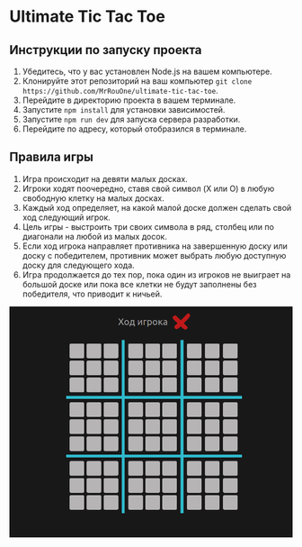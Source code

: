 # Ultimate Tic Tac Toe


## Инструкции по запуску проекта

1. Убедитесь, что у вас установлен Node.js на вашем компьютере.
2. Клонируйте этот репозиторий на ваш компьютер `git clone https://github.com/MrRouOne/ultimate-tic-tac-toe`.
3. Перейдите в директорию проекта в вашем терминале.
4. Запустите `npm install` для установки зависимостей.
5. Запустите `npm run dev` для запуска сервера разработки.
6. Перейдите по адресу, который отобразился в терминале.


## Правила игры

1. Игра происходит на девяти малых досках.
2. Игроки ходят поочередно, ставя свой символ (X или O) в любую свободную клетку на малых досках.
3. Каждый ход определяет, на какой малой доске должен сделать свой ход следующий игрок.
4. Цель игры - выстроить три своих символа в ряд, столбец или по диагонали на любой из малых досок.
5. Если ход игрока направляет противника на завершенную доску или доску с победителем, противник может выбрать
   любую доступную доску для следующего хода.
6. Игра продолжается до тех пор, пока один из игроков не выиграет на большой доске или пока все клетки не будут
   заполнены без победителя, что приводит к ничьей.

<center>

![preview.png](images/preview.png)

</center>

